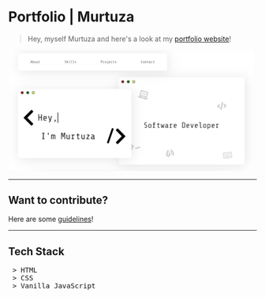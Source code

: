# Portfolio | Murtuza

> Hey, myself Murtuza and here's a look at my [portfolio website](https://murtuzaalisurti.github.io)!

<img src="./assets/portfolio_link_preview_img.jpg" alt="website front" width="500px">

---

## Want to contribute?

Here are some [guidelines](https://github.com/murtuzaalisurti/murtuzaalisurti.github.io/blob/master/contributing.md)!

---

## Tech Stack

<pre>
 > HTML
 > CSS
 > Vanilla JavaScript
</pre>
